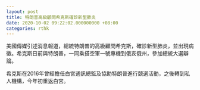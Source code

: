 ```yaml
---
layout: post
title: 特朗普高級顧問希克斯確診新型肺炎
date: 2020-10-02 09:22:02.000000000 +08:00
categories: rthk
---
```


美國傳媒引述消息報道，總統特朗普的高級顧問希克斯，確診新型肺炎，並出現病徵。希克斯日前與特朗普，一同乘搭空軍一號專機到俄亥俄州，參加總統大選辯論。

希克斯在2016年曾經擔任白宮通訊總監及協助特朗普進行競選活動，之後轉到私人機構，今年初重返白宮。
